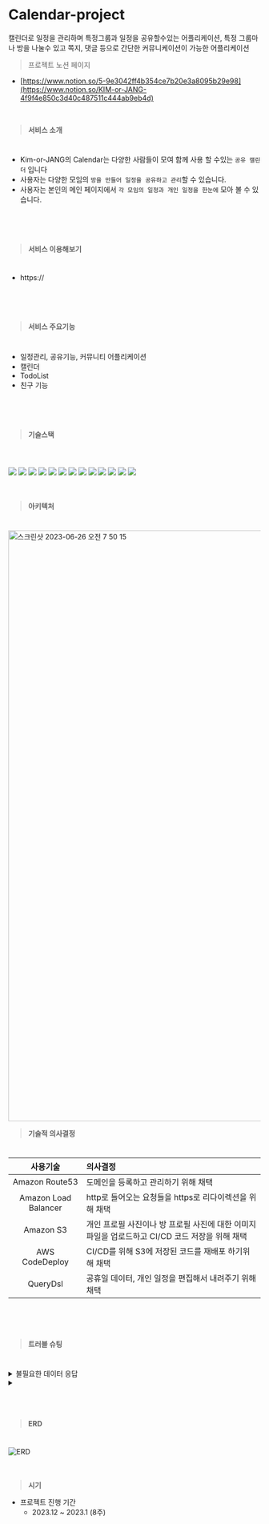 # Calendar-project

캘린더로 일정을 관리하며 특정그룹과 일정을 공유할수있는 어플리케이션, 특정 그룹마나 방을 나눌수 있고 쪽지, 댓글 등으로 간단한 커뮤니케이션이 가능한 어플리케이션

> 프로젝트 노션 페이지
- [https://www.notion.so/5-9e3042ff4b354ce7b20e3a8095b29e98](https://www.notion.so/KIM-or-JANG-4f9f4e850c3d40c487511c444ab9eb4d)
<br/>

> **서비스 소개**
#
- Kim-or-JANG의 Calendar는 다양한 사람들이 모여 함께 사용 할 수있는 `공유 캘린더` 입니다
- 사용자는 다양한 모임의 `방을 만들어 일정을 공유하고 관리`할 수 있습니다.
- 사용자는 본인의 메인 페이지에서 `각 모임의 일정과 개인 일정을 한눈에` 모아 볼 수 있습니다.
<br/>
<br/>
<br/>

> **서비스 이용해보기**
#
- https://
<br/>
<br/>
<br/>

> **서비스 주요기능**
#
- 일정관리, 공유기능, 커뮤니티 어플리케이션
- 캘린더
- TodoList
- 친구 기능 
<br/>
<br/>
<br/>

>**기술스택**
#
<br/> <img src="https://img.shields.io/badge/aws-232F3E?style=for-the-badge&logo=aws&logoColor=white"> <img src="https://img.shields.io/badge/Java-007396?style=for-the-badge&logo=Java&logoColor=white"/> <img src="https://img.shields.io/badge/gradle-02303A?style=for-the-badge&logo=gradle&logoColor=white"/>  <img src="https://img.shields.io/badge/SpringSecurity-6DB33F?style=for-the-badge&logo=SpringSecurity&logoColor=white"/> <img src="https://img.shields.io/badge/SpringBoot-6DB33F?style=for-the-badge&logo=springboot&logoColor=white"/> <img src="https://img.shields.io/badge/JsonWebTokens-000000?style=for-the-badge&logo=jsonwebtokens&logoColor=white"> <img src="https://img.shields.io/badge/AmazonRDS-527FFF?style=for-the-badge&logo=AmazonRDS&logoColor=white"/> <img src="https://img.shields.io/badge/redis-DC382D?style=for-the-badge&logo=redis&logoColor=white"/> <img src="https://img.shields.io/badge/AWS Route 53-FF6C37?style=for-the-badge&logoColor=white"> <img src="https://img.shields.io/badge/https-527FFF?style=for-the-badge"> <img src="https://img.shields.io/badge/AmazonEC2-FF9900?style=for-the-badge&logo=AmazonEC2&logoColor=white"/> <img src="https://img.shields.io/badge/AmazonS3-569A31?style=for-the-badge&logo=AmazonS3&logoColor=white"/> <img src="https://img.shields.io/badge/MySQL-4479A1?style=for-the-badge&logo=MySQL&logoColor=white"/> 
<br/>
<br/>
<br/>

> **아키텍처**
#
<img width="1181" alt="스크린샷 2023-06-26 오전 7 50 15" src="https://github.com/Jangkiwoong/Node.js.login/assets/110136582/214105f8-2bd6-4706-b605-8275e3244601">
<br/>

> **기술적 의사결정**
#
|사용기술|의사결정|
|:---:|:---|
|Amazon Route53|도메인을 등록하고 관리하기 위해 채택|
|Amazon Load Balancer|http로 들어오는 요청들을 https로 리다이렉션을 위해 채택|
|Amazon S3|개인 프로필 사진이나 방 프로필 사진에 대한 이미지 파일을 업로드하고 CI/CD 코드 저장을 위해 채택|
|AWS CodeDeploy|CI/CD를 위해 S3에 저장된 코드를 재배포 하기위해 채택|
|QueryDsl|공휴일 데이터, 개인 일정을 편집해서 내려주기 위해 채택|
<br/>
<br/>
<br/>

> **트러블 슈팅**
#
<details>
<summary>불필요한 데이터 응답</summary>
<div markdown="1">
    
|진행  순서|내용|
|:---:|:---|
|문제|데이터 요청시 불필요한 내용들이 같이 응답됨 (예 : roomManager, userPassword, userRole)|
|시도|필요한 데이터를 List로 내려받아 이중 for문을 통해 ResponseDto로 편집해서 내려주지만 데이터량이 많을 경우 시간이 너무 소요될 가능성이 있음|
|해결|관련 글을 찾아보던 도중 QueryDSL을 이용해 entity전체를 가져오는 것이 아니라 조회 대상을 지정해 원하는 값만 조회하는 것이 가능|

    @Override
    public List<ScheduleListDto> QueryDSL_findAllByRoom_IdAndLocdate(Long id, String yearMonth) {
        QSchedule schedule = QSchedule.schedule1;
        return query.select(Projections.bean(ScheduleListDto.class, schedule.schedule, schedule.locdate, schedule.room.roomName, schedule.room.roomProfile))
                .from(schedule)
                .where(
                        schedule.room.Id.eq(id),
                        schedule.locdate.like(yearMonth + "%")
                )
                .fetch();
    }
    
</div>
</details>


<details>
<summary></summary>
<div markdown="1">
    
|진행  순서|내용|
|:---:|:---|
|문제||
|시도||
|해결||
</div>
</details>
<br/>
<br/>
<br/>

> **ERD**
#
![ERD](https://github.com/KIM-or-JANG/Calendar-BE/assets/110136582/e5cae9e5-d9ca-4365-b6f7-2ab2a43ad614)
<br/>
<br/>
<br/>

> **시기**
> 
- 프로젝트 진행 기간
    - 2023.12 ~ 2023.1 (8주)

